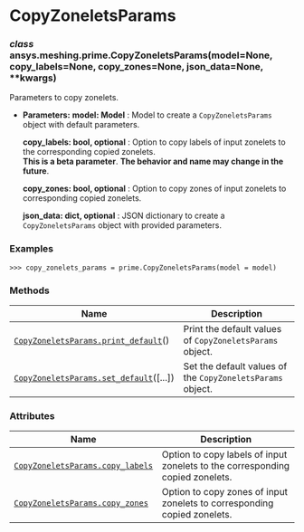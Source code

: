 # CopyZoneletsParams



### *class* ansys.meshing.prime.CopyZoneletsParams(model=None, copy_labels=None, copy_zones=None, json_data=None, \*\*kwargs)

Parameters to copy zonelets.

* **Parameters:**
  **model: Model**
  : Model to create a `CopyZoneletsParams` object with default parameters.

  **copy_labels: bool, optional**
  : Option to copy labels of input zonelets to the corresponding copied zonelets.
    <br/>
    **This is a beta parameter**. **The behavior and name may change in the future**.

  **copy_zones: bool, optional**
  : Option to copy zones of input zonelets to corresponding copied zonelets.

  **json_data: dict, optional**
  : JSON dictionary to create a `CopyZoneletsParams` object with provided parameters.

### Examples

```pycon
>>> copy_zonelets_params = prime.CopyZoneletsParams(model = model)
```

<!-- !! processed by numpydoc !! -->

### Methods

| Name | Description |
|--------------------------------------------------------------------------------------------------------------------------------------------------------|------------------------------------------------------------|
| [`CopyZoneletsParams.print_default`](ansys.meshing.prime.CopyZoneletsParams.print_default.md#ansys.meshing.prime.CopyZoneletsParams.print_default)()   | Print the default values of `CopyZoneletsParams` object.   |
| [`CopyZoneletsParams.set_default`](ansys.meshing.prime.CopyZoneletsParams.set_default.md#ansys.meshing.prime.CopyZoneletsParams.set_default)([...])    | Set the default values of the `CopyZoneletsParams` object. |

### Attributes

| Name | Description |
|------------------------------------------------------------------------------------------------------------------------------------------------|---------------------------------------------------------------------------------|
| [`CopyZoneletsParams.copy_labels`](ansys.meshing.prime.CopyZoneletsParams.copy_labels.md#ansys.meshing.prime.CopyZoneletsParams.copy_labels)   | Option to copy labels of input zonelets to the corresponding copied zonelets.   |
| [`CopyZoneletsParams.copy_zones`](ansys.meshing.prime.CopyZoneletsParams.copy_zones.md#ansys.meshing.prime.CopyZoneletsParams.copy_zones)      | Option to copy zones of input zonelets to corresponding copied zonelets.        |

